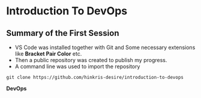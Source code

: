 # Introduction To DevOps
## Summary of the First Session

- VS Code was installed together with Git and Some necessary extensions like **Bracket Pair Color** etc.
- Then a public repository was created to publish my progress.
- A command line was used to import the repository

```
git clone https://github.com/hinkris-desire/introduction-to-devops
```
**DevOps**


